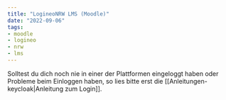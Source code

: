 ```yaml
---
title: "LogineoNRW LMS (Moodle)"
date: "2022-09-06"
tags:
- moodle
- logineo
- nrw
- lms
---
```

Solltest du dich noch nie in einer der Plattformen eingeloggt haben oder Probleme beim Einloggen haben, so lies bitte erst die [[Anleitungen-keycloak|Anleitung zum Login]].